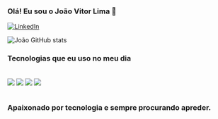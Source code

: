 
### Olá! Eu sou o João Vitor Lima 👋

[![LinkedIn](https://img.shields.io/badge/LinkedIn-0077B5?style=for-the-badge&logo=linkedin&logoColor=white)](https://www.linkedin.com/in/joao-vitor-lima-santos/)


![João GitHub stats](https://github-readme-stats.vercel.app/api?username=JVitor21&show_icons=true&theme=dracula)

### Tecnologias que eu uso no meu dia

<div style="display: inline_block"><br/>
    <img align="center" olt="html5" src="https://img.shields.io/badge/Python-3776AB?style=for-the-badge&logo=python&logoColor=white"/>
    <img align="center" olt="html5" src="https://img.shields.io/badge/Flask-000000?style=for-the-badge&logo=flask&logoColor=white"/>
    <img align="center" olt="html5" src="https://img.shields.io/badge/PostgreSQL-316192?style=for-the-badge&logo=postgresql&logoColor=white"/>
    <img align="center" olt="html5" src="https://img.shields.io/badge/MySQL-00000F?style=for-the-badge&logo=mysql&logoColor=white"/>
</div><br/>

### Apaixonado por tecnologia e sempre procurando apreder.
